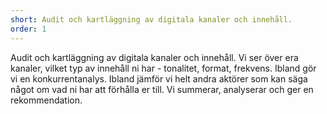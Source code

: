 ```yaml
---
short: Audit och kartläggning av digitala kanaler och innehåll.
order: 1
---
```

Audit och kartläggning av digitala kanaler och innehåll. Vi ser över era kanaler, vilket typ av innehåll ni har - tonalitet, format, frekvens. Ibland gör vi en konkurrentanalys. Ibland jämför vi helt andra aktörer som kan säga något om vad ni har att förhålla er till. Vi summerar, analyserar och ger en rekommendation.
